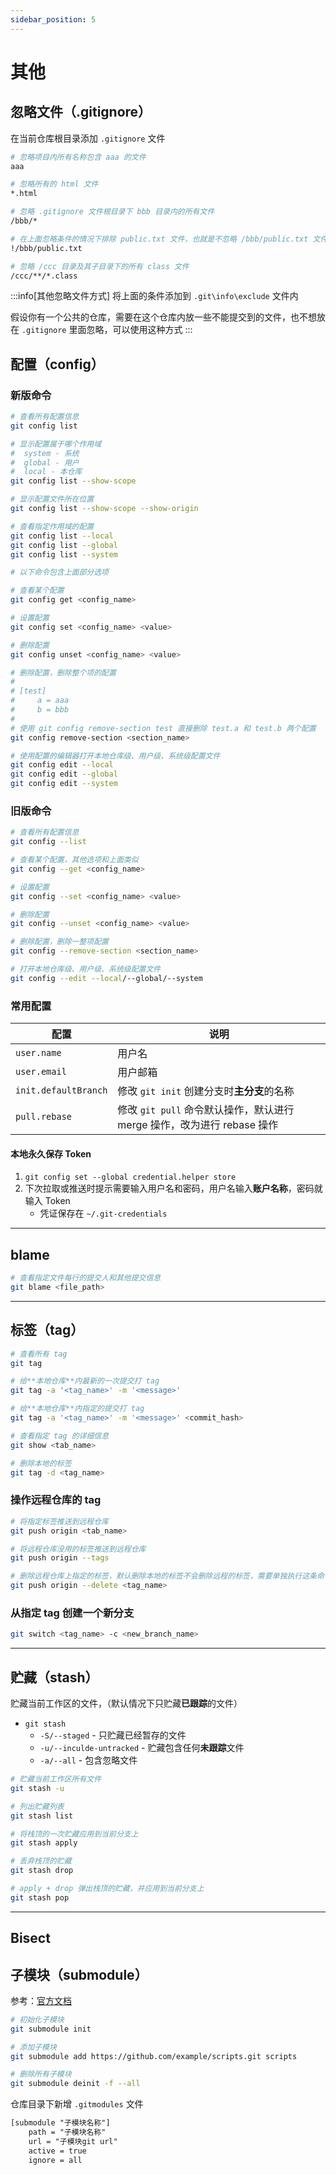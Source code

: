 ```yaml
---
sidebar_position: 5
---
```


# 其他

## 忽略文件（.gitignore）

在当前仓库根目录添加 `.gitignore` 文件

```bash
# 忽略项目内所有名称包含 aaa 的文件
aaa

# 忽略所有的 html 文件
*.html

# 忽略 .gitignore 文件根目录下 bbb 目录内的所有文件
/bbb/*

# 在上面忽略条件的情况下排除 public.txt 文件，也就是不忽略 /bbb/public.txt 文件
!/bbb/public.txt

# 忽略 /ccc 目录及其子目录下的所有 class 文件
/ccc/**/*.class
```

:::info[其他忽略文件方式]
将上面的条件添加到 `.git\info\exclude` 文件内

假设你有一个公共的仓库，需要在这个仓库内放一些不能提交到的文件，也不想放在 `.gitignore` 里面忽略，可以使用这种方式
:::

## 配置（config）

### 新版命令

```bash
# 查看所有配置信息
git config list

# 显示配置属于哪个作用域
#  system - 系统
#  global - 用户
#  local - 本仓库
git config list --show-scope

# 显示配置文件所在位置
git config list --show-scope --show-origin

# 查看指定作用域的配置
git config list --local
git config list --global
git config list --system

# 以下命令包含上面部分选项

# 查看某个配置
git config get <config_name>

# 设置配置
git config set <config_name> <value>

# 删除配置
git config unset <config_name> <value>

# 删除配置，删除整个项的配置
#
# [test]
#     a = aaa
#     b = bbb
#
# 使用 git config remove-section test 直接删除 test.a 和 test.b 两个配置
git config remove-section <section_name>

# 使用配置的编辑器打开本地仓库级、用户级、系统级配置文件
git config edit --local
git config edit --global
git config edit --system
```

### 旧版命令

```bash
# 查看所有配置信息
git config --list

# 查看某个配置，其他选项和上面类似
git config --get <config_name>

# 设置配置
git config --set <config_name> <value>

# 删除配置
git config --unset <config_name> <value>

# 删除配置，删除一整项配置
git config --remove-section <section_name>

# 打开本地仓库级、用户级、系统级配置文件
git config --edit --local/--global/--system
```


### 常用配置

| 配置 | 说明 |
| -------------- | --------------- |
| `user.name` | 用户名 |
| `user.email` | 用户邮箱 |
| `init.defaultBranch` | 修改 `git init` 创建分支时**主分支**的名称 |
| `pull.rebase` | 修改 `git pull` 命令默认操作，默认进行 merge 操作，改为进行 rebase 操作 |

#### 本地永久保存 Token

1. `git config set --global credential.helper store`
2. 下次拉取或推送时提示需要输入用户名和密码，用户名输入**账户名称**，密码就输入 Token
    * 凭证保存在 `~/.git-credentials`

---

## blame

```bash
# 查看指定文件每行的提交人和其他提交信息
git blame <file_path>
```

---

## 标签（tag）

```bash
# 查看所有 tag
git tag

# 给**本地仓库**内最新的一次提交打 tag
git tag -a '<tag_name>' -m '<message>'

# 给**本地仓库**内指定的提交打 tag
git tag -a '<tag_name>' -m '<message>' <commit_hash>

# 查看指定 tag 的详细信息
git show <tab_name>

# 删除本地的标签
git tag -d <tag_name>
```

### 操作远程仓库的 tag

```bash
# 将指定标签推送到远程仓库
git push origin <tab_name>

# 将远程仓库没用的标签推送到远程仓库
git push origin --tags

# 删除远程仓库上指定的标签，默认删除本地的标签不会删除远程的标签，需要单独执行这条命令删除
git push origin --delete <tag_name>
```

### 从指定 tag 创建一个新分支

```bash
git switch <tag_name> -c <new_branch_name>
```

---

## 贮藏（stash）

贮藏当前工作区的文件，（默认情况下只贮藏**已跟踪**的文件）

* `git stash`
    * `-S/--staged` - 只贮藏已经暂存的文件
    * `-u/--inculde-untracked` - 贮藏包含任何**未跟踪**文件
    * `-a/--all` - 包含忽略文件

```bash
# 贮藏当前工作区所有文件
git stash -u

# 列出贮藏列表
git stash list

# 将栈顶的一次贮藏应用到当前分支上
git stash apply

# 丢弃栈顶的贮藏
git stash drop

# apply + drop 弹出栈顶的贮藏，并应用到当前分支上
git stash pop
```

---

## Bisect

## 子模块（submodule）

参考：[官方文档](https://git-scm.com/book/zh/v2/Git-%e5%b7%a5%e5%85%b7-%e5%ad%90%e6%a8%a1%e5%9d%97)

```bash
# 初始化子模块
git submodule init 

# 添加子模块
git submodule add https://github.com/example/scripts.git scripts

# 删除所有子模块
git submodule deinit -f --all
```

仓库目录下新增 `.gitmodules` 文件

```txt title=".gitmodules"
[submodule "子模块名称"]
    path = "子模块名称"
    url = "子模块git url"
    active = true
    ignore = all
```
